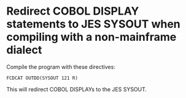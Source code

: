 # Redirect COBOL DISPLAY statements to JES SYSOUT when compiling with a non-mainframe dialect

Compile the program with these directives:  
```
FCDCAT OUTDD(SYSOUT 121 R)
```
This will redirect COBOL DISPLAYs to the JES SYSOUT.  